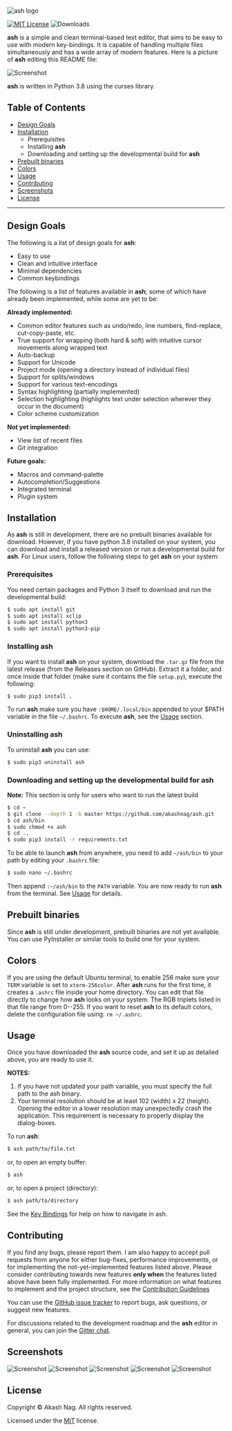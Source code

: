 ![ash logo](./assets/banner.png)

[![MIT License](https://img.shields.io/badge/license-MIT-blue.svg)](https://github.com/akashnag/ash/blob/master/LICENSE.md) ![Downloads](https://img.shields.io/github/downloads/akashnag/ash/total)

**ash** is a simple and clean terminal-based text editor, that aims to be easy to use with modern key-bindings. It is capable of handling multiple files simultaneously and has a wide array of modern features. Here is a picture of **ash** editing this README file:

![Screenshot](./assets/ash-default.png)

**ash** is written in Python 3.8 using the curses library.

## Table of Contents

- [Design Goals](#design-goals)
- [Installation](#installation)
  - Prerequisites
  - Installing **ash**
  - Downloading and setting up the developmental build for **ash**
- [Prebuilt binaries](#prebuilt-binaries)  
- [Colors](#colors)
- [Usage](#usage)
- [Contributing](#contributing)
- [Screenshots](#screenshots)
- [License](#license)

- - -

## Design Goals

The following is a list of design goals for **ash**:

- Easy to use
- Clean and intuitive interface
- Minimal dependencies
- Common keybindings

The following is a list of features available in **ash**; some of which have already been implemented, while some are yet to be:

**Already implemented:**

- Common editor features such as undo/redo, line numbers, find-replace, cut-copy-paste, etc.
- True support for wrapping (both hard & soft) with intuitive cursor movements along wrapped text
- Auto-backup
- Support for Unicode
- Project mode (opening a directory instead of individual files)
- Support for splits/windows
- Support for various text-encodings
- Syntax highlighting (partially implemented)
- Selection highlighting (highlights text under selection wherever they occur in the document)
- Color scheme customization

**Not yet implemented:**

- View list of recent files
- Git integration

**Future goals:**

- Macros and command-palette
- Autocompletion/Suggestions
- Integrated terminal
- Plugin system

## Installation

As **ash** is still in development, there are no prebuilt binaries available for download. However, if you have python 3.8 installed on your system, you can download and install a released version or run a developmental build for **ash**. For Linux users, follow the following steps to get **ash** on your system:

### Prerequisites

You need certain packages and Python 3 itself to download and run the developmental build:

```bash
$ sudo apt install git
$ sudo apt install xclip
$ sudo apt install python3
$ sudo apt install python3-pip
```

### Installing ash

If you want to install **ash** on your system, download the `.tar.gz` file from the latest release (from the Releases section on GitHub). Extract it a folder, and once inside that folder (make sure it contains the file `setup.py`), execute the following:

```bash
$ sudo pip3 install .
```

To run **ash** make sure you have `:$HOME/.local/bin` appended to your $PATH variable in the file `~/.bashrc`. To execute **ash**, see the [Usage](#usage) section.

### Uninstalling ash

To uninstall **ash** you can use:

```bash
$ sudo pip3 uninstall ash
```

### Downloading and setting up the developmental build for ash

**Note:** This section is only for users who want to run the latest build

```bash
$ cd ~
$ git clone --depth 1 -b master https://github.com/akashnag/ash.git
$ cd ash/bin
$ sudo chmod +x ash
$ cd ..
$ sudo pip3 install -r requirements.txt
```

To be able to launch **ash** from anywhere, you need to add `~/ash/bin` to your path by editing your `.bashrc` file:

```bash
$ sudo nano ~/.bashrc
```

Then append `:~/ash/bin` to the `PATH` variable. You are now ready to run **ash** from the terminal. See [Usage](#usage) for details.

## Prebuilt binaries

Since **ash** is still under development, prebuilt binaries are not yet available. You can use PyInstaller or similar tools to build one for your system.

## Colors

If you are using the default Ubuntu terminal, to enable 256 make sure your `TERM` variable is set to `xterm-256color`. After **ash** runs for the first time, it creates a `.ashrc` file inside your home directory. You can edit that file directly to change how **ash** looks on your system. The RGB triplets listed in that file range from 0--255. If you want to reset **ash** to its default colors, delete the configuration file using: `rm ~/.ashrc`.

## Usage

Once you have downloaded the **ash** source code, and set it up as detailed above, you are ready to use it. 

**NOTES:**
1. If you have not updated your path variable, you must specify the full path to the ash binary.
1. Your terminal resolution should be at least 102 (width) x 22 (height). Opening the editor in a lower resolution may unexpectedly crash the application. This requirement is necessary to properly display the dialog-boxes.

To run **ash**:

```bash
$ ash path/to/file.txt
```

or, to open an empty buffer:

```bash
$ ash
```

or, to open a project (directory):

```bash
$ ash path/to/directory
```

See the [Key Bindings](KEYBINDINGS.md) for help on how to navigate in ash.

## Contributing

If you find any bugs, please report them. I am also happy to accept pull requests from anyone for either bug-fixes, performance improvements, or for implementing the not-yet-implemented features listed above. Please consider contributing towards new features **only when** the features listed above have been fully implemented. For more information on what features to implement and the project structure, see the [Contribution Guidelines](CONTRIBUTING.md)

You can use the [GitHub issue tracker](https://github.com/akashnag/ash/issues) to report bugs, ask questions, or suggest new features.

For discussions related to the development roadmap and the **ash** editor in general, you can join the [Gitter chat](https://gitter.im/akashnag/ash).

## Screenshots

![Screenshot](./assets/ss1.png)
![Screenshot](./assets/ss2.png)
![Screenshot](./assets/ss3.png)
![Screenshot](./assets/ss4.png)
![Screenshot](./assets/ss5.png)

## License

Copyright &copy; Akash Nag. All rights reserved.

Licensed under the [MIT](LICENSE.md) license.